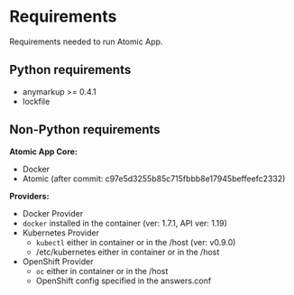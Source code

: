 # Requirements

Requirements needed to run Atomic App.

## Python requirements

* anymarkup >= 0.4.1
* lockfile

## Non-Python requirements

__Atomic App Core:__

* Docker
* Atomic (after commit: c97e5d3255b85c715fbbb8e17945beffeefc2332)

__Providers:__

*  Docker Provider
  * `docker` installed in the container (ver: 1.7.1, API ver: 1.19)
* Kubernetes Provider
  * `kubectl` either in container or in the /host (ver: v0.9.0)
  * /etc/kubernetes either in container or in the /host
* OpenShift Provider
  * `oc` either in container or in the /host
  * OpenShift config specified in the answers.conf
